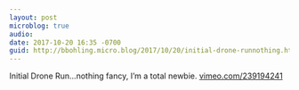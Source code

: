 ```yaml
---
layout: post
microblog: true
audio: 
date: 2017-10-20 16:35 -0700
guid: http://bbohling.micro.blog/2017/10/20/initial-drone-runnothing.html
---
```

Initial Drone Run...nothing fancy, I’m a total newbie.
[vimeo.com/239194241](https://vimeo.com/239194241)
